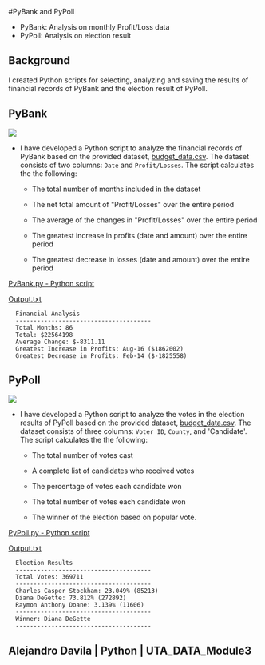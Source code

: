 #PyBank and PyPoll

* PyBank: Analysis on monthly Profit/Loss data
* PyPoll: Analysis on election result

## Background

I created Python scripts for selecting, analyzing and saving the results of financial records of PyBank and the election result of PyPoll.

## PyBank

![](https://t4.ftcdn.net/jpg/05/69/85/25/240_F_569852518_DTYL4I1fcG19rAZkbQR7Aq01DgKr3qT9.jpg)

* I have developed a Python script to analyze the financial records of PyBank based on the provided dataset, [budget_data.csv](PyBank/Resources/budget_data.csv). The dataset consists of two columns: `Date` and `Profit/Losses`. The script calculates the the following:

  * The total number of months included in the dataset

  * The net total amount of "Profit/Losses" over the entire period

  * The average of the changes in "Profit/Losses" over the entire period

  * The greatest increase in profits (date and amount) over the entire period

  * The greatest decrease in losses (date and amount) over the entire period

[PyBank.py - Python script](https://github.com/alejandro-davila/python-challenge/blob/main/PyBank/main.py)

[Output.txt](https://github.com/alejandro-davila/python-challenge/blob/main/PyBank/analysis/output.txt)

  ```text
    Financial Analysis
    --------------------------------------
    Total Months: 86
    Total: $22564198
    Average Change: $-8311.11
    Greatest Increase in Profits: Aug-16 ($1862002)
    Greatest Decrease in Profits: Feb-14 ($-1825558)
  ```


## PyPoll

![](https://t4.ftcdn.net/jpg/02/75/85/11/240_F_275851129_21bPkkMY3xZiyIKxiBWlFy0XC3Wg91E2.jpg)

* I have developed a Python script to analyze the votes in the election results of PyPoll based on the provided dataset, [budget_data.csv](PyPoll/Resources/election_data.csv). The dataset consists of three columns: `Voter ID`, `County`, and 'Candidate'. The script calculates the the following:

  * The total number of votes cast

  * A complete list of candidates who received votes

  * The percentage of votes each candidate won

  * The total number of votes each candidate won

  * The winner of the election based on popular vote.

[PyPoll.py - Python script](https://github.com/alejandro-davila/python-challenge/blob/main/PyPoll/main.py)

[Output.txt](https://github.com/alejandro-davila/python-challenge/blob/main/PyPoll/analysis/output.txt)

  ```text
    Election Results
    --------------------------------------
    Total Votes: 369711
    --------------------------------------
    Charles Casper Stockham: 23.049% (85213)
    Diana DeGette: 73.812% (272892)
    Raymon Anthony Doane: 3.139% (11606)
    --------------------------------------
    Winner: Diana DeGette
    --------------------------------------
  ```


## Alejandro Davila | Python | UTA_DATA_Module3
